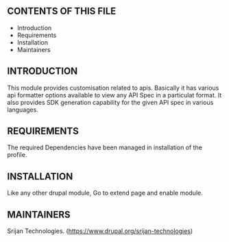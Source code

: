 CONTENTS OF THIS FILE
---------------------

 * Introduction
 * Requirements
 * Installation
 * Maintainers

INTRODUCTION
------------
This module provides customisation related to apis. Basically it has various
api formatter options available to view any API Spec in a particulat format. It
also provides SDK generation capability for the given API spec in various
languages.

REQUIREMENTS
-------------
The required Dependencies have been managed in installation of the profile.

INSTALLATION
-------------
Like any other drupal module, Go to extend page and enable module.

MAINTAINERS
------------
Srijan Technologies. (https://www.drupal.org/srijan-technologies)
